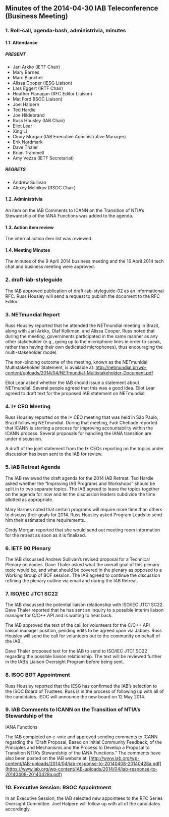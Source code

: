 
Minutes of the 2014-04-30 IAB Teleconference (Business Meeting)
---------------------------------------------------------------


### 1. Roll-call, agenda-bash, administrivia, minutes


#### 1.1. Attendance


##### PRESENT


* Jari Arkko (IETF Chair)
* Mary Barnes
* Marc Blanchet
* Alissa Cooper (IESG Liaison)
* Lars Eggert (IRTF Chair)
* Heather Flanagan (RFC Editor Liaison)
* Mat Ford (ISOC Liaison)
* Joel Halpern
* Ted Hardie
* Joe Hildebrand
* Russ Housley (IAB Chair)
* Eliot Lear
* Xing Li
* Cindy Morgan (IAB Executive Administrative Manager)
* Erik Nordmark
* Dave Thaler
* Brian Trammell
* Amy Vezza (IETF Secretariat)


##### REGRETS


* Andrew Sullivan
* Alexey Melnikov (RSOC Chair)


#### 1.2. Administrivia


An item on the IAB Comments to ICANN on the Transition of NTIA’s Stewardship of the IANA Functions was added to the agenda.


#### 1.3. Action item review


The internal action item list was reviewed.


#### 1.4. Meeting Minutes


The minutes of the 9 April 2014 business meeting and the 16 April 2014 tech chat and business meeting were approved.


### 2. draft-iab-styleguide


The IAB approved publication of draft-iab-styleguide-02 as an Informational RFC. Russ Housley will send a request to publish the document to the RFC Editor.


### 3. NETmundial Report


Russ Housley reported that he attended the NETmundial meeting in Brazil, along with Jari Arkko, Olaf Kolkman, and Alissa Cooper. Russ noted that during the meeting, governments participated in the same manner as any other stakeholder (e.g., going up to the microphone lines in order to speak, rather than having their own dedicated microphones), thus encouraging the multi-stakeholder model.


The non-binding outcome of the meeting, known as the NETmunidal Multistakeholder Statement, is available at: <http://netmundial.br/wp-content/uploads/2014/04/NETmundial-Multistakeholder-Document.pdf>


Eliot Lear asked whether the IAB should issue a statement about NETmundial. Several people agreed that this was a good idea. Eliot Lear agreed to draft text for the proposed IAB statement on NETmundial.


### 4. I\* CEO Meeting


Russ Housley reported on the I\* CEO meeting that was held in São Paulo, Brazil following NETmundial. During that meeting, Fadi Chehadé reported that ICANN is starting a process for improving accountability within the ICANN process. Several proposals for handling the IANA transition are under discussion.


A draft of the joint statement from the I\* CEOs reporting on the topics under discussion has been sent to the IAB for review.


### 5. IAB Retreat Agenda


The IAB reviewed the draft agenda for the 2014 IAB Retreat. Ted Hardie asked whether the “Improving IAB Programs and Workshops” should be split in to two separate topics. The IAB agreed to leave the topics together on the agenda for now and let the discussion leaders subdivide the time allotted as appropriate.


Mary Barnes noted that certain programs will require more time than others to discuss their goals for 2014. Russ Housley asked Program Leads to send him their estimated time requirements.


Cindy Morgan reported that she would send out meeting room information for the retreat as soon as it is finalized.


### 6. IETF 90 Plenary


The IAB discussed Andrew Sullivan’s revised proposal for a Technical Plenary on names. Dave Thaler asked what the overall goal of this plenary topic would be, and what should be covered in the plenary as opposed to a Working Group of BOF session. The IAB agreed to continue the discussion refining the plenary outline via email and during the IAB Retreat.


### 7. ISO/IEC JTC1 SC22


The IAB discussed the potential liaison relationship with ISO/IEC JTC1 SC22. Dave Thaler reported that he has sent an inquiry to a possible interim liaison manager for C/C++ API and is waiting to hear back.


The IAB approved the text of the call for volunteers for the C/C++ API liaison manager position, pending edits to be agreed upon via Jabber. Russ Housley will send the call for volunteers out to the community on behalf of the IAB.


Dave Thaler proposed text for the IAB to send to ISO/IEC JTC1 SC22 regarding the possible liaison relationship. The text will be reviewed further in the IAB’s Liaison Oversight Program before being sent.


### 8. ISOC BOT Appointment


Russ Housley reported that the IESG has confirmed the IAB’s selection to the ISOC Board of Trustees. Russ is in the process of following up with all of the candidates. ISOC will announce the new board on 12 May 2014.


### 9. IAB Comments to ICANN on the Transition of NTIA’s Stewardship of the
IANA Functions


The IAB completed an e-vote and approved sending comments to ICANN regarding the “Draft Proposal, Based on Initial Community Feedback, of the Principles and Mechanisms and the Process to Develop a Proposal to Transition NTIA’s Stewardship of the IANA Functions.” The comments have also been posted on the IAB website at: [http://www.iab.org/wp-content/IAB-uploads/2014/04/iab-response-to-20140408-20140428a.pdf](https://www.iab.org/wp-content/IAB-uploads/2014/04/iab-response-to-20140408-20140428a.pdf)


### 10. Executive Session: RSOC Appointment


In an Executive Session, the IAB selected new appointees to the RFC Series Oversight Committee. Joel Halpern will follow up with all of the candidates accordingly.


